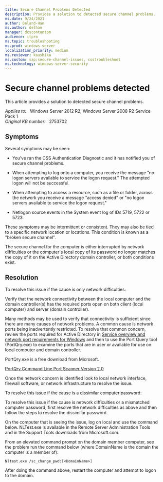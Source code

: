 ```yaml
---
title: Secure Channel Problems Detected
description: Provides a solution to detected secure channel problems.
ms.date: 9/24/2021
author: Deland-Han
ms.author: delhan
manager: dcscontentpm
audience: itpro
ms.topic: troubleshooting
ms.prod: windows-server
localization_priority: medium
ms.reviewer: kaushika
ms.custom: sap:secure-channel-issues, csstroubleshoot
ms.technology: windows-server-security
---
```

# Secure channel problems detected

This article provides a solution to detected secure channel problems.

_Applies to:_ &nbsp; Windows Server 2012 R2, Windows Server 2008 R2 Service Pack 1  
_Original KB number:_ &nbsp; 2753702

## Symptoms

Several symptoms may be seen:

- You've ran the CSS Authentication Diagnostic and it has notified you of secure channel problems.

- When attempting to log onto a computer, you receive the message "no logon servers available to service the logon request." The attempted logon will not be successful.

- When attempting to access a resource, such as a file or folder, across the network you receive a message "access denied" or "no logon servers available to service the logon request."

- Netlogon source events in the System event log of IDs 5719, 5722 or 5723.

These symptoms may be intermittent or consistent. They may also be tied to a specific network location or locations. This condition is known as a "broken secure channel".

The secure channel for the computer is either interrupted by network difficulties or the computer's local copy of its password no longer matches the copy of it on the Active Directory domain controller, or both conditions exist.

## Resolution

To resolve this issue if the cause is only network difficulties:

Verify that the network connectivity between the local computer and the domain controller(s) has the required ports open on both client (local computer) and server (domain controller).

Many methods may be used to verify that connectivity is sufficient since there are many causes of network problems. A common cause is network ports being inadvertently restricted. To resolve that common concern, review the ports required for Active Directory in [Service overview and network port requirements for Windows](../networking/service-overview-and-network-port-requirements.md) and then to use the Port Query tool (PortQry.exe) to examine the ports that are in user or available for use on local computer and domain controller.

PortQry.exe is a free download from Microsoft.

[PortQry Command Line Port Scanner Version 2.0](https://www.microsoft.com/download/details.aspx?id=17148)

Once the network concern is identified look to local network interface, firewall software, or network infrastructure to resolve the issue.

To resolve this issue if the cause is a dissimilar computer password:

To resolve this issue if the cause is network difficulties or a mismatched computer password, first resolve the network difficulties as above and then follow the steps to resolve the dissimilar password.

On the computer that is seeing the issue, log on local and use the command below. NLTest.exe is available in the Remote Server Administration Tools and in the Support Tools downloads from Microsoft.com.

From an elevated command prompt on the domain member computer, see the problem run the command below (where DomainName is the domain the computer is a member of):

```console
Nltest.exe /sc_change_pwd:[<DomainName>]
```

After doing the command above, restart the computer and attempt to logon to the domain.
